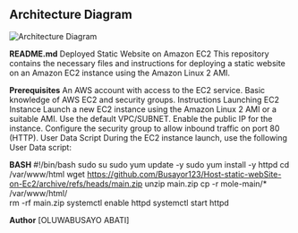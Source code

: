 ## Architecture Diagram

![Architecture Diagram](html.png)


**README.md**
Deployed Static Website on Amazon EC2
This repository contains the necessary files and instructions for deploying a static website on an Amazon EC2 instance using the Amazon Linux 2 AMI.


**Prerequisites**
An AWS account with access to the EC2 service.
Basic knowledge of AWS EC2 and security groups.
Instructions
Launching EC2 Instance
Launch a new EC2 instance using the Amazon Linux 2 AMI or a suitable AMI.
Use the default VPC/SUBNET.
Enable the public IP for the instance.
Configure the security group to allow inbound traffic on port 80 (HTTP).
User Data Script
During the EC2 instance launch, use the following User Data script:



**BASH**
#!/bin/bash
sudo su
sudo yum update -y
sudo yum install -y httpd
cd /var/www/html
wget https://github.com/Busayor123/Host-static-webSite-on-Ec2/archive/refs/heads/main.zip 
unzip main.zip 
cp -r  mole-main/* /var/www/html/  
rm -rf main.zip
systemctl enable httpd
systemctl start httpd


**Author**
[OLUWABUSAYO ABATI]





